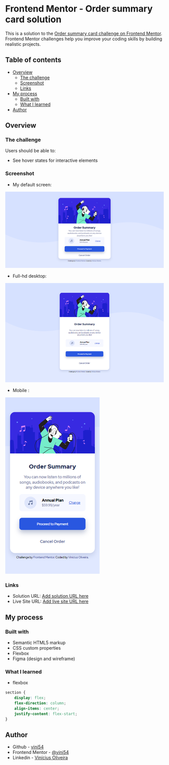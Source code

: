 # Frontend Mentor - Order summary card solution

This is a solution to the [Order summary card challenge on Frontend Mentor](https://www.frontendmentor.io/challenges/order-summary-component-QlPmajDUj). Frontend Mentor challenges help you improve your coding skills by building realistic projects. 

## Table of contents

- [Overview](#overview)
  - [The challenge](#the-challenge)
  - [Screenshot](#screenshot)
  - [Links](#links)
- [My process](#my-process)
  - [Built with](#built-with)
  - [What I learned](#what-i-learned)
- [Author](#author)

## Overview

### The challenge

Users should be able to:

- See hover states for interactive elements

### Screenshot

- My default screen:

![](./sources/screenshot-M.png)

- Full-hd desktop:

![](./sources/screenshot-G.png)

- Mobile :

![](./sources/screenshot-P.png)

### Links

- Solution URL: [Add solution URL here](https://your-solution-url.com)
- Live Site URL: [Add live site URL here](https://your-live-site-url.com)

## My process

### Built with

- Semantic HTML5 markup
- CSS custom properties
- Flexbox
- Figma (design and wireframe)

### What I learned

- flexbox
```css
section {
	display: flex;
    flex-direction: column;
    align-items: center;
    justify-content: flex-start;
}
```

## Author

- Github - [vini54](https://github.com/vini54)
- Frontend Mentor - [@vini54](https://www.frontendmentor.io/profile/vini54)
- Linkedin - [Vinícius Oliveira](https://www.linkedin.com/in/vin%C3%ADcius-oliveira-b3480a218/)